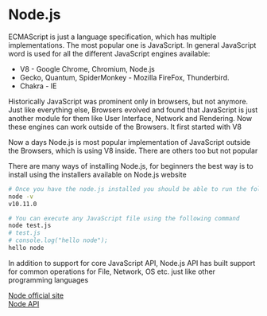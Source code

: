 # Node.js

ECMAScript is just a language specification, which has multiple implementations. The most popular one is JavaScript. In general JavaScript word is used for all the different JavaScript engines available:

* V8 - Google Chrome, Chromium, Node.js
* Gecko, Quantum, SpiderMonkey - Mozilla FireFox, Thunderbird.
* Chakra - IE

Historically JavaScript was prominent only in browsers, but not anymore. Just like everything else, Browsers evolved and found that JavaScript is just another module for them like User Interface, Network and Rendering. Now these engines can work outside of the Browsers. It first started with V8

Now a days Node.js is most popular implementation of JavaScript outside the Browsers, which is using V8 inside. There are others too but not popular

There are many ways of installing Node.js, for beginners the best way is to install using the installers available on Node.js website

```bash
# Once you have the node.js installed you should be able to run the following command to check the version
node -v
v10.11.0

# You can execute any JavaScript file using the following command
node test.js
# test.js
# console.log("hello node");
hello node
```

In addition to support for core JavaScript API, Node.js API has built support for common operations for File, Network, OS etc. just like other programming languages

[Node official site](https://nodejs.org/en/)  
[Node API](https://nodejs.org/api/)  